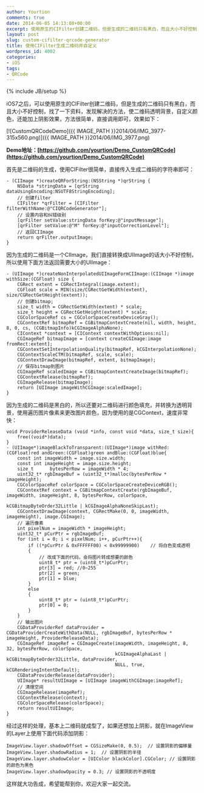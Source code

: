 ```yaml
---
author: Yourtion
comments: true
date: 2014-06-05 14:13:08+00:00
excerpt: 使用原生的CIFilter创建二维码，但是生成的二维码只有黑白，而且大小不好控制，使二维码透明背景，自定义颜色，还能加上阴影效果
layout: post
slug: custom-cifilter-qrcode-generator
title: 使用CIFilter生成二维码并自定义
wordpress_id: 4002
categories:
- iOS
tags:
- QRCode
---
```

{% include JB/setup %}

iOS7之后，可以使用原生的CIFilter创建二维码，但是生成的二维码只有黑白，而且大小不好控制，找了一下资料，发现解决的方法，使二维码透明背景，自定义颜色，还能加上阴影效果，方法很简单，直接调用即可，效果如下：



[![CustomQRCodeDemo]({{ IMAGE_PATH }}2014/06/IMG_3977-315x560.png)]({{ IMAGE_PATH }}2014/06/IMG_3977.png)

**Demo地址：[https://github.com/yourtion/Demo_CustomQRCode](https://github.com/yourtion/Demo_CustomQRCode)**

首先是二维码的生成，使用CIFilter很简单，直接传入生成二维码的字符串即可：

```
- (CIImage *)createQRForString:(NSString *)qrString {
    NSData *stringData = [qrString dataUsingEncoding:NSUTF8StringEncoding];
    // 创建filter
    CIFilter *qrFilter = [CIFilter filterWithName:@"CIQRCodeGenerator"];
    // 设置内容和纠错级别
    [qrFilter setValue:stringData forKey:@"inputMessage"];
    [qrFilter setValue:@"M" forKey:@"inputCorrectionLevel"];
    // 返回CIImage
    return qrFilter.outputImage;
}
```

因为生成的二维码是一个CIImage，我们直接转换成UIImage的话大小不好控制，所以使用下面方法返回需要大小的UIImage：

```
- (UIImage *)createNonInterpolatedUIImageFormCIImage:(CIImage *)image withSize:(CGFloat) size {
    CGRect extent = CGRectIntegral(image.extent);
    CGFloat scale = MIN(size/CGRectGetWidth(extent), size/CGRectGetHeight(extent));
    // 创建bitmap;
    size_t width = CGRectGetWidth(extent) * scale;
    size_t height = CGRectGetHeight(extent) * scale;
    CGColorSpaceRef cs = CGColorSpaceCreateDeviceGray();
    CGContextRef bitmapRef = CGBitmapContextCreate(nil, width, height, 8, 0, cs, (CGBitmapInfo)kCGImageAlphaNone);
    CIContext *context = [CIContext contextWithOptions:nil];
    CGImageRef bitmapImage = [context createCGImage:image fromRect:extent];
    CGContextSetInterpolationQuality(bitmapRef, kCGInterpolationNone);
    CGContextScaleCTM(bitmapRef, scale, scale);
    CGContextDrawImage(bitmapRef, extent, bitmapImage);
    // 保存bitmap到图片
    CGImageRef scaledImage = CGBitmapContextCreateImage(bitmapRef);
    CGContextRelease(bitmapRef);
    CGImageRelease(bitmapImage);
    return [UIImage imageWithCGImage:scaledImage];
}
```

因为生成的二维码是黑白的，所以还要对二维码进行颜色填充，并转换为透明背景，使用遍历图片像素来更改图片颜色，因为使用的是CGContext，速度非常快：

```
void ProviderReleaseData (void *info, const void *data, size_t size){
    free((void*)data);
}
- (UIImage*)imageBlackToTransparent:(UIImage*)image withRed:(CGFloat)red andGreen:(CGFloat)green andBlue:(CGFloat)blue{
    const int imageWidth = image.size.width;
    const int imageHeight = image.size.height;
    size_t      bytesPerRow = imageWidth * 4;
    uint32_t* rgbImageBuf = (uint32_t*)malloc(bytesPerRow * imageHeight);
    CGColorSpaceRef colorSpace = CGColorSpaceCreateDeviceRGB();
    CGContextRef context = CGBitmapContextCreate(rgbImageBuf, imageWidth, imageHeight, 8, bytesPerRow, colorSpace,
                                                 kCGBitmapByteOrder32Little | kCGImageAlphaNoneSkipLast);
    CGContextDrawImage(context, CGRectMake(0, 0, imageWidth, imageHeight), image.CGImage);
    // 遍历像素
    int pixelNum = imageWidth * imageHeight;
    uint32_t* pCurPtr = rgbImageBuf;
    for (int i = 0; i < pixelNum; i++, pCurPtr++){
        if ((*pCurPtr & 0xFFFFFF00) < 0x99999900)    // 将白色变成透明
        {
            // 改成下面的代码，会将图片转成想要的颜色
            uint8_t* ptr = (uint8_t*)pCurPtr;
            ptr[3] = red; //0~255
            ptr[2] = green;
            ptr[1] = blue;
        }
        else
        {
            uint8_t* ptr = (uint8_t*)pCurPtr;
            ptr[0] = 0;
        }
    }
    // 输出图片
    CGDataProviderRef dataProvider = CGDataProviderCreateWithData(NULL, rgbImageBuf, bytesPerRow * imageHeight, ProviderReleaseData);
    CGImageRef imageRef = CGImageCreate(imageWidth, imageHeight, 8, 32, bytesPerRow, colorSpace,
                                        kCGImageAlphaLast | kCGBitmapByteOrder32Little, dataProvider,
                                        NULL, true, kCGRenderingIntentDefault);
    CGDataProviderRelease(dataProvider);
    UIImage* resultUIImage = [UIImage imageWithCGImage:imageRef];
    // 清理空间
    CGImageRelease(imageRef);
    CGContextRelease(context);
    CGColorSpaceRelease(colorSpace);
    return resultUIImage;
}
```

经过这样的处理，基本上二维码就成型了，如果还想加上阴影，就在ImageView的Layer上使用下面代码添加阴影：

```
ImageView.layer.shadowOffset = CGSizeMake(0, 0.5);  // 设置阴影的偏移量
ImageView.layer.shadowRadius = 1;  // 设置阴影的半径
ImageView.layer.shadowColor = [UIColor blackColor].CGColor; // 设置阴影的颜色为黑色
ImageView.layer.shadowOpacity = 0.3; // 设置阴影的不透明度
```

这样就大功告成，希望能帮到你，欢迎大家一起交流。
